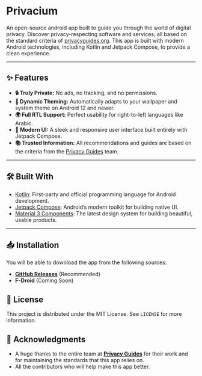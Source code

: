 # Privacium
An open-source android app built to guide you through the world of digital privacy. Discover privacy-respecting software and services, all based on the standard criteria of [privacyguides.org](https://www.privacyguides.org).
This app is built with modern Android technologies, including Kotlin and Jetpack Compose, to provide a clean experience.

---
## ✨ Features
- **🔒 Truly Private:** No ads, no tracking, and no permissions.
- **🎨 Dynamic Theming:** Automatically adapts to your wallpaper and system theme on Android 12 and newer.
- **🌍 Full RTL Support:** Perfect usability for right-to-left languages like Arabic.
- **🚀 Modern UI:** A sleek and responsive user interface built entirely with Jetpack Compose.
- **📚 Trusted Information:** All recommendations and guides are based on the criteria from the [Privacy Guides](https://www.privacyguides.org) team.

---

## 🛠️ Built With
- [Kotlin](https://kotlinlang.org/): First-party and official programming language for Android development.
- [Jetpack Compose](https://developer.android.com/jetpack/compose): Android’s modern toolkit for building native UI.
- [Material 3 Components](https://m3.material.io/): The latest design system for building beautiful, usable products.

---

## 📥 Installation
You will be able to download the app from the following sources:
- **[GitHub Releases](https://github.com/your-username/your-repo/releases)** (Recommended)
- **F-Droid** (Coming Soon)

## 📜 License
This project is distributed under the MIT License. See `LICENSE` for more information.

## 🙏 Acknowledgments
- A huge thanks to the entire team at [**Privacy Guides**](https://www.privacyguides.org) for their work and for maintaining the standards that this app relies on.
- All the contributors who will help make this app better.
